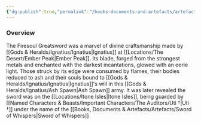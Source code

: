 ```yaml
---
{"dg-publish":true,"permalink":"/books-documents-and-artefacts/artefacts/firesoul-greatsword/","tags":["Artefact"],"updated":"2025-08-11T11:53:31.304+01:00"}
---
```


### Overview
The Firesoul Greatsword was a marvel of divine craftsmanship made by [[Gods & Heralds/Ignatius/Ignatius\|Ignatius]] at [[Locations/The Desert/Ember Peak\|Ember Peak]]. Its blade, forged from the strongest metals and enchanted with the darkest incantations, glowed with an eerie light. Those struck by its edge were consumed by flames, their bodies reduced to ash and their souls bound to [[Gods & Heralds/Ignatius/Ignatius\|Ignatius]]'s will in this [[Gods & Heralds/Ignatius/Ash Spawn\|Ash Spawn]] army. It was later revealed the sword was on the [[Locations/Itone Isles\|Itone Isles]], being guarded by [[Named Characters & Beasts/Important Characters/The Auditors/Uti †\|Uti †]] under the name of the [[Books, Documents & Artefacts/Artefacts/Sword of Whispers\|Sword of Whispers]]